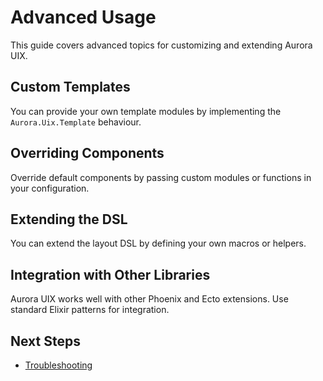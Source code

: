 # Advanced Usage

This guide covers advanced topics for customizing and extending Aurora UIX.

## Custom Templates

You can provide your own template modules by implementing the `Aurora.Uix.Template` behaviour.

## Overriding Components

Override default components by passing custom modules or functions in your configuration.

## Extending the DSL

You can extend the layout DSL by defining your own macros or helpers.

## Integration with Other Libraries

Aurora UIX works well with other Phoenix and Ecto extensions. Use standard Elixir patterns for integration.

## Next Steps

- [Troubleshooting](troubleshooting.md)
